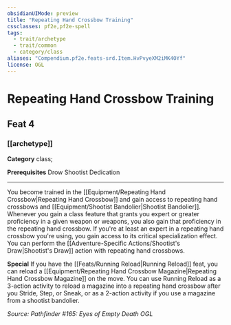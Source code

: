 ```yaml
---
obsidianUIMode: preview
title: "Repeating Hand Crossbow Training"
cssclasses: pf2e,pf2e-spell
tags:
  - trait/archetype
  - trait/common
  - category/class
aliases: "Compendium.pf2e.feats-srd.Item.HvPvyeXM2iMK4OYf"
license: OGL
---
```

# Repeating Hand Crossbow Training
## Feat 4
### [[archetype]]

**Category** class; 



**Prerequisites** Drow Shootist Dedication
* * *
You become trained in the [[Equipment/Repeating Hand Crossbow|Repeating Hand Crossbow]] and gain access to repeating hand crossbows and [[Equipment/Shootist Bandolier|Shootist Bandolier]]. Whenever you gain a class feature that grants you expert or greater proficiency in a given weapon or weapons, you also gain that proficiency in the repeating hand crossbow. If you're at least an expert in a repeating hand crossbow you're using, you gain access to its critical specialization effect. You can perform the [[Adventure-Specific Actions/Shootist's Draw|Shootist's Draw]] action with repeating hand crossbows.

**Special** If you have the [[Feats/Running Reload|Running Reload]] feat, you can reload a [[Equipment/Repeating Hand Crossbow Magazine|Repeating Hand Crossbow Magazine]] on the move. You can use Running Reload as a 3-action activity to reload a magazine into a repeating hand crossbow after you Stride, Step, or Sneak, or as a 2-action activity if you use a magazine from a shootist bandolier.

*Source: Pathfinder #165: Eyes of Empty Death*
*OGL*